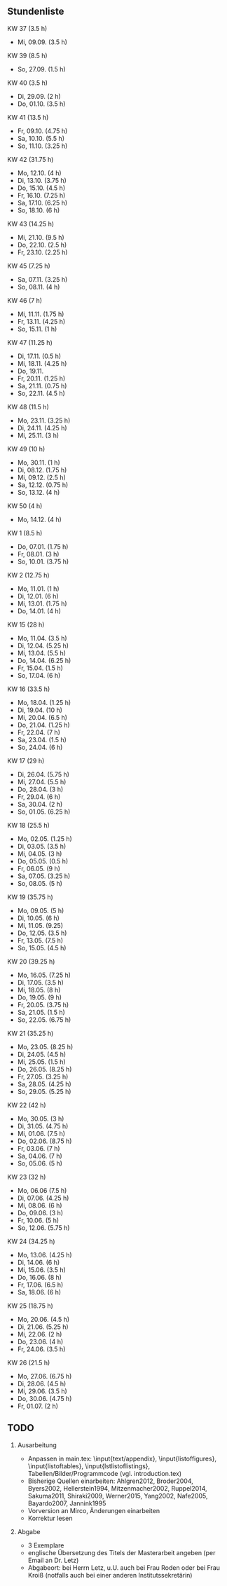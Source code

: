 ## Stundenliste


KW 37 (3.5 h)
* Mi, 09.09. (3.5 h)


KW 39 (8.5 h)
* So, 27.09. (1.5 h)


KW 40 (3.5 h)
* Di, 29.09. (2 h)
* Do, 01.10. (3.5 h)


KW 41 (13.5 h)
* Fr, 09.10. (4.75 h)
* Sa, 10.10. (5.5 h)
* So, 11.10. (3.25 h)


KW 42 (31.75 h)
* Mo, 12.10. (4 h)
* Di, 13.10. (3.75 h)
* Do, 15.10. (4.5 h)
* Fr, 16.10. (7.25 h)
* Sa, 17.10. (6.25 h)
* So, 18.10. (6 h)


KW 43 (14.25 h)
* Mi, 21.10. (9.5 h)
* Do, 22.10. (2.5 h)
* Fr, 23.10. (2.25 h)


KW 45 (7.25 h)
* Sa, 07.11. (3.25 h)
* So, 08.11. (4 h)


KW 46 (7 h)
* Mi, 11.11. (1.75 h)
* Fr, 13.11. (4.25 h)
* So, 15.11. (1 h)


KW 47 (11.25 h)
* Di, 17.11. (0.5 h)
* Mi, 18.11. (4.25 h)
* Do, 19.11. 
* Fr, 20.11. (1.25 h)
* Sa, 21.11. (0.75 h)
* So, 22.11. (4.5 h)


KW 48 (11.5 h)
* Mo, 23.11. (3.25 h)
* Di, 24.11. (4.25 h)
* Mi, 25.11. (3 h)


KW 49 (10 h)
* Mo, 30.11. (1 h)
* Di, 08.12. (1.75 h)
* Mi, 09.12. (2.5 h)
* Sa, 12.12. (0.75 h)
* So, 13.12. (4 h)


KW 50 (4 h)
* Mo, 14.12. (4 h)


KW 1 (8.5 h)
* Do, 07.01. (1.75 h)
* Fr, 08.01. (3 h)
* So, 10.01. (3.75 h)


KW 2 (12.75 h)
* Mo, 11.01. (1 h)
* Di, 12.01. (6 h)
* Mi, 13.01. (1.75 h)
* Do, 14.01. (4 h)


KW 15 (28 h)
* Mo, 11.04. (3.5 h)
* Di, 12.04. (5.25 h)
* Mi, 13.04. (5.5 h)
* Do, 14.04. (6.25 h)
* Fr, 15.04. (1.5 h)
* So, 17.04. (6 h)


KW 16 (33.5 h)
* Mo, 18.04. (1.25 h)
* Di, 19.04. (10 h)
* Mi, 20.04. (6.5 h)
* Do, 21.04. (1.25 h)
* Fr, 22.04. (7 h)
* Sa, 23.04. (1.5 h)
* So, 24.04. (6 h)


KW 17 (29 h) 
* Di, 26.04. (5.75 h)
* Mi, 27.04. (5.5 h)
* Do, 28.04. (3 h)
* Fr, 29.04. (6 h)
* Sa, 30.04. (2 h)
* So, 01.05. (6.25 h)


KW 18 (25.5 h)
* Mo, 02.05. (1.25 h)
* Di, 03.05. (3.5 h)
* Mi, 04.05. (3 h)
* Do, 05.05. (0.5 h)
* Fr, 06.05. (9 h)
* Sa, 07.05. (3.25 h)
* So, 08.05. (5 h)


KW 19 (35.75 h)
* Mo, 09.05. (5 h)
* Di, 10.05. (6 h)
* Mi, 11.05. (9.25)
* Do, 12.05. (3.5 h)
* Fr, 13.05. (7.5 h)
* So, 15.05. (4.5 h)


KW 20 (39.25 h)
* Mo, 16.05. (7.25 h)
* Di, 17.05. (3.5 h)
* Mi, 18.05. (8 h)
* Do, 19.05. (9 h)
* Fr, 20.05. (3.75 h)
* Sa, 21.05. (1.5 h)
* So, 22.05. (6.75 h)


KW 21 (35.25 h)
* Mo, 23.05. (8.25 h)
* Di, 24.05. (4.5 h)
* Mi, 25.05. (1.5 h) 
* Do, 26.05. (8.25 h)
* Fr, 27.05. (3.25 h)
* Sa, 28.05. (4.25 h)
* So, 29.05. (5.25 h)


KW 22 (42 h)
* Mo, 30.05. (3 h)
* Di, 31.05. (4.75 h)
* Mi, 01.06. (7.5 h)
* Do, 02.06. (8.75 h)
* Fr, 03.06. (7 h)
* Sa, 04.06. (7 h)
* So, 05.06. (5 h)


KW 23 (32 h)
* Mo, 06.06 (7.5 h)
* Di, 07.06. (4.25 h)
* Mi, 08.06. (6 h)
* Do, 09.06. (3 h)
* Fr, 10.06. (5 h)
* So, 12.06. (5.75 h)


KW 24 (34.25 h)
* Mo, 13.06. (4.25 h)
* Di, 14.06. (6 h)
* Mi, 15.06. (3.5 h)
* Do, 16.06. (8 h)
* Fr, 17.06. (6.5 h)
* Sa, 18.06. (6 h)


KW 25 (18.75 h)
* Mo, 20.06. (4.5 h)
* Di, 21.06. (5.25 h)
* Mi, 22.06. (2 h)
* Do, 23.06. (4 h)
* Fr, 24.06. (3.5 h)


KW 26 (21.5 h)
* Mo, 27.06. (6.75 h)
* Di, 28.06. (4.5 h)
* Mi, 29.06. (3.5 h)
* Do, 30.06. (4.75 h)
* Fr, 01.07. (2 h)


## TODO

1. Ausarbeitung 

	* Anpassen in main.tex: \input{text/appendix}, \input{listoffigures}, \input{listoftables}, \input{lstlistoflistings}, Tabellen/Bilder/Programmcode (vgl. introduction.tex)
	* Bisherige Quellen einarbeiten: Ahlgren2012, Broder2004, Byers2002, Hellerstein1994, Mitzenmacher2002, Ruppel2014, Sakuma2011, Shiraki2009, Werner2015, Yang2002, Nafe2005, Bayardo2007, Jannink1995
	* Vorversion an Mirco, Änderungen einarbeiten 
	* Korrektur lesen

2. Abgabe

	* 3 Exemplare 
	* englische Übersetzung des Titels der Masterarbeit angeben (per Email an Dr. Letz) 
	* Abgabeort: bei Herrn Letz, u.U. auch bei Frau Roden oder bei Frau Kroiß (notfalls auch bei einer anderen Institutssekretärin)